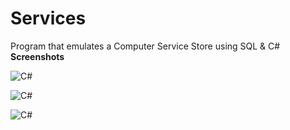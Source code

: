# Services
Program that emulates a Computer Service Store using SQL & C#
**Screenshots**

![C#](https://i.imgur.com/fjZ2nYE.png)


![C#](https://i.imgur.com/0oSpkMH.png)



![C#](https://i.imgur.com/IcmMiXw.png)
